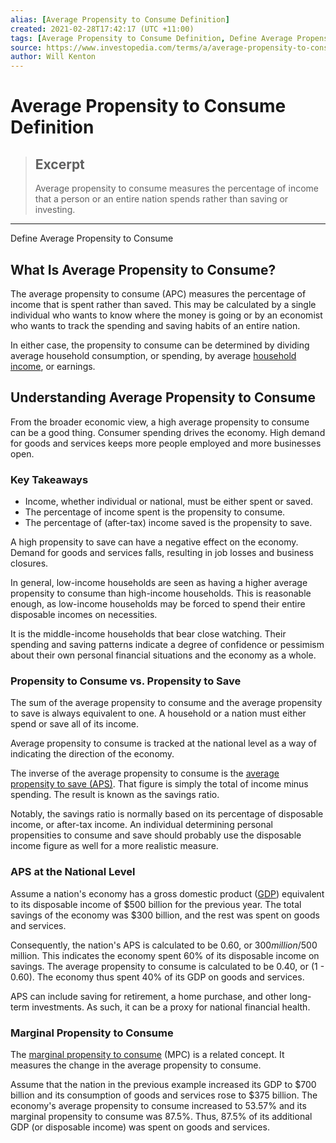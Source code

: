 ```yaml
---
alias: [Average Propensity to Consume Definition]
created: 2021-02-28T17:42:17 (UTC +11:00)
tags: [Average Propensity to Consume Definition, Define Average Propensity to Consume]
source: https://www.investopedia.com/terms/a/average-propensity-to-consume.asp
author: Will Kenton
---
```


# Average Propensity to Consume Definition

> ## Excerpt
> Average propensity to consume measures the percentage of income that a person or an entire nation spends rather than saving or investing.

---

Define Average Propensity to Consume
## What Is Average Propensity to Consume?

The average propensity to consume (APC) measures the percentage of income that is spent rather than saved. This may be calculated by a single individual who wants to know where the money is going or by an economist who wants to track the spending and saving habits of an entire nation.

In either case, the propensity to consume can be determined by dividing average household consumption, or spending, by average [household income](https://www.investopedia.com/terms/h/household_income.asp), or earnings.

## Understanding Average Propensity to Consume

From the broader economic view, a high average propensity to consume can be a good thing. Consumer spending drives the economy. High demand for goods and services keeps more people employed and more businesses open.

### Key Takeaways

-   Income, whether individual or national, must be either spent or saved.
-   The percentage of income spent is the propensity to consume.
-   The percentage of (after-tax) income saved is the propensity to save.

A high propensity to save can have a negative effect on the economy. Demand for goods and services falls, resulting in job losses and business closures.

In general, low-income households are seen as having a higher average propensity to consume than high-income households. This is reasonable enough, as low-income households may be forced to spend their entire disposable incomes on necessities.

It is the middle-income households that bear close watching. Their spending and saving patterns indicate a degree of confidence or pessimism about their own personal financial situations and the economy as a whole.

### Propensity to Consume vs. Propensity to Save

The sum of the average propensity to consume and the average propensity to save is always equivalent to one. A household or a nation must either spend or save all of its income.

Average propensity to consume is tracked at the national level as a way of indicating the direction of the economy.

The inverse of the average propensity to consume is the [average propensity to save (APS)](https://www.investopedia.com/terms/a/average-propensity-to-save.asp). That figure is simply the total of income minus spending. The result is known as the savings ratio.

Notably, the savings ratio is normally based on its percentage of disposable income, or after-tax income. An individual determining personal propensities to consume and save should probably use the disposable income figure as well for a more realistic measure.

### APS at the National Level

Assume a nation's economy has a gross domestic product ([GDP](https://www.investopedia.com/terms/g/gdp.asp)) equivalent to its disposable income of $500 billion for the previous year. The total savings of the economy was $300 billion, and the rest was spent on goods and services.

Consequently, the nation's APS is calculated to be 0.60, or $300 million/$500 million. This indicates the economy spent 60% of its disposable income on savings. The average propensity to consume is calculated to be 0.40, or (1 - 0.60). The economy thus spent 40% of its GDP on goods and services.

APS can include saving for retirement, a home purchase, and other long-term investments. As such, it can be a proxy for national financial health.

### Marginal Propensity to Consume

The [marginal propensity to consume](https://www.investopedia.com/terms/m/marginalpropensitytoconsume.asp) (MPC) is a related concept. It measures the change in the average propensity to consume.

Assume that the nation in the previous example increased its GDP to $700 billion and its consumption of goods and services rose to $375 billion. The economy's average propensity to consume increased to 53.57% and its marginal propensity to consume was 87.5%. Thus, 87.5% of its additional GDP (or disposable income) was spent on goods and services.
